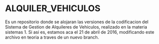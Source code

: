 # ALQUILER_VEHICULOS
Es un repositorio donde se alojaran las versiones de la codificacion del Sistema de Gestion de Alquileres de Vehiculos, realizado en la materia sistemas 1.
Si asi es, estamos aca el 21 de abril de 2016, modificando este archivo en teoria a traves de un nuevo branch.

